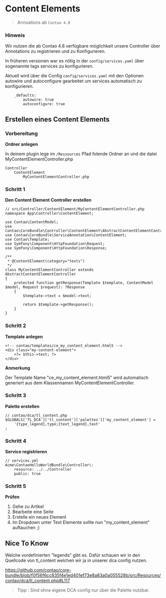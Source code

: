 # Content Elements

> Annoations ab `Contao 4.8`


### Hinweis

Wir nutzen die ab Contao 4.8 verfügbare 
möglichkeit unsere Controller über
Annotations zu registrieren und zu Konfigurieren.

In früheren versionen war es nötig in
der `config/services.yaml`
über sogenannte tags services zu konfigurieren.


Aktuell wird über die 
Config `config/services.yaml`
mit den Optionen autowire und autoconfigure
gearbeitet um services automatisch zu
konfigurieren.

        _defaults:
            autowire: true
            autoconfigure: true


## Erstellen eines Content Elements
### Vorbereitung

**Ordner anlegen**

In deinem plugin lege im `/Ressources` Pfad
folende Ordner an und die datei MyContentElementController.php

    Controller
        ContentElement
            MyContentElementController.php



### Schritt 1

**Den Content Element Controller erstellen**

    // src/Controller/ContentElement/MyContentElementController.php
    namespace App\Controller\ContentElement;
    
    use Contao\ContentModel;
    use Contao\CoreBundle\Controller\ContentElement\AbstractContentElementController;
    use Contao\CoreBundle\ServiceAnnotation\ContentElement;
    use Contao\Template;
    use Symfony\Component\HttpFoundation\Request;
    use Symfony\Component\HttpFoundation\Response;

    /**
     * @ContentElement(category="texts")
     */
    class MyContentElementController extends AbstractContentElementController
    {
        protected function getResponse(Template $template, ContentModel $model, Request $request): ?Response
        {
            $template->text = $model->text;
            
            return $template->getResponse();
        }
    }

### Schritt 2

**Template anlegen**

    <!-- contao/templates/ce_my_content_element.html5 -->
    <div class="my-content-element">    
        <?= $this->text; ?>
    </div>

**Anmerkung**

Der Template Name "ce_my_content_element.html5"
wird automatisch generiert aus dem Klassennamen
MyContentElementController.

### Schritt 3

**Palette erstellen**

    // contao/dca/tl_content.php
    $GLOBALS['TL_DCA']['tl_content']['palettes']['my_content_element'] = 
        '{type_legend},type;{text_legend},text'
    ;

### Schritt 4

**Service registrieren**

    // services.yml
    Acme\ContaoHelloWorldBundle\Controller\:
        resource: ../../Controller
        public: true


### Schritt 5

**Prüfen**

1. Gehe zu Artikel
2. Bearbeite eine Seite
2. Erstelle ein neues Element
3. Im Dropdown unter Text Elemente sollte nun "my_content_element" auftauchen ;)


## Nice To Know

Welche vordefinierten "legends" gibt es.
Dafür schauen wir in den Quellcode von tl_content
welchen wir ja in unserer dca config nutzen.

https://github.com/contao/core-bundle/blob/f0f56f6cc835f4e1ed401ef73e8a83a0a055528b/src/Resources/contao/dca/tl_content.php#L117

> Tipp : Sind ohne eigene DCA config nur über die Palette nutzbar.
